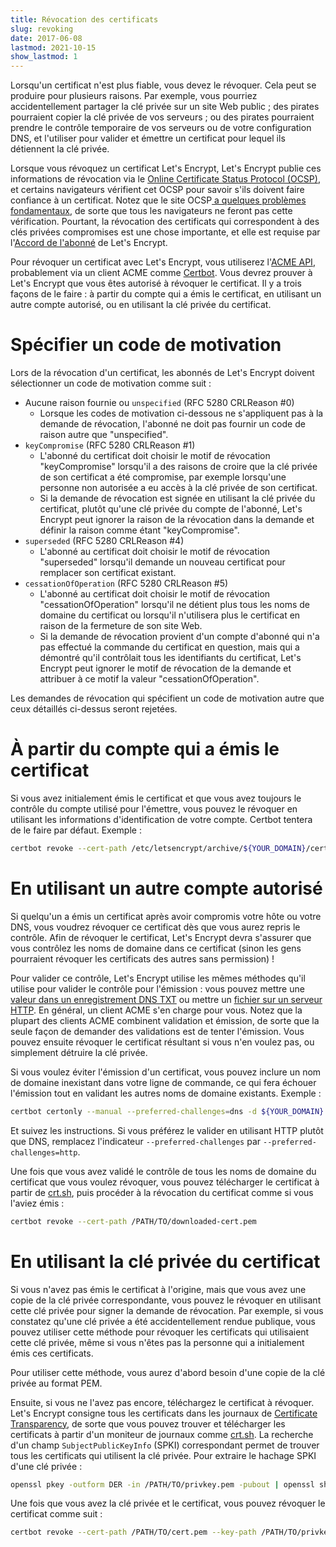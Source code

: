 ```yaml
---
title: Révocation des certificats
slug: revoking
date: 2017-06-08
lastmod: 2021-10-15
show_lastmod: 1
---
```



Lorsqu'un certificat n'est plus fiable, vous devez le révoquer. Cela peut se produire pour plusieurs raisons. Par exemple, vous pourriez accidentellement partager la clé privée sur un site Web public ; des pirates pourraient copier la clé privée de vos serveurs ; ou des pirates pourraient prendre le contrôle temporaire de vos serveurs ou de votre configuration DNS, et l'utiliser pour valider et émettre un certificat pour lequel ils détiennent la clé privée.

Lorsque vous révoquez un certificat Let's Encrypt, Let's Encrypt publie ces informations de révocation via le [ Online Certificate Status Protocol (OCSP)](https://en.wikipedia.org/wiki/Online_Certificate_Status_Protocol), et certains navigateurs vérifient cet OCSP pour savoir s'ils doivent faire confiance à un certificat. Notez que le site OCSP[ a quelques problèmes fondamentaux](https://www.imperialviolet.org/2011/03/18/revocation.html), de sorte que tous les navigateurs ne feront pas cette vérification. Pourtant, la révocation des certificats qui correspondent à des clés privées compromises est une chose importante, et elle est requise par l'[Accord de l'abonné](/repository) de Let's Encrypt.

Pour révoquer un certificat avec Let's Encrypt, vous utiliserez l'[ACME API](https://github.com/letsencrypt/boulder/blob/master/docs/acme-divergences.md), probablement via un client ACME comme [Certbot](https://certbot.eff.org/). Vous devrez prouver à Let's Encrypt que vous êtes autorisé à révoquer le certificat. Il y a trois façons de le faire : à partir du compte qui a émis le certificat, en utilisant un autre compte autorisé, ou en utilisant la clé privée du certificat.

# Spécifier un code de motivation

Lors de la révocation d'un certificat, les abonnés de Let's Encrypt doivent sélectionner un code de motivation comme suit :

* Aucune raison fournie ou `unspecified` (RFC 5280 CRLReason #0)
  - Lorsque les codes de motivation ci-dessous ne s'appliquent pas à la demande de révocation, l'abonné ne doit pas fournir un code de raison autre que "unspecified".
* `keyCompromise` (RFC 5280 CRLReason #1)
  - L'abonné du certificat doit choisir le motif de révocation "keyCompromise" lorsqu'il a des raisons de croire que la clé privée de son certificat a été compromise, par exemple lorsqu'une personne non autorisée a eu accès à la clé privée de son certificat.
  - Si la demande de révocation est signée en utilisant la clé privée du certificat, plutôt qu'une clé privée du compte de l'abonné, Let's Encrypt peut ignorer la raison de la révocation dans la demande et définir la raison comme étant "keyCompromise".
* `superseded` (RFC 5280 CRLReason #4)
  - L'abonné au certificat doit choisir le motif de révocation "superseded" lorsqu'il demande un nouveau certificat pour remplacer son certificat existant.
* `cessationOfOperation` (RFC 5280 CRLReason #5)
  - L'abonné au certificat doit choisir le motif de révocation "cessationOfOperation" lorsqu'il ne détient plus tous les noms de domaine du certificat ou lorsqu'il n'utilisera plus le certificat en raison de la fermeture de son site Web.
  - Si la demande de révocation provient d'un compte d'abonné qui n'a pas effectué la commande du certificat en question, mais qui a démontré qu'il contrôlait tous les identifiants du certificat, Let's Encrypt peut ignorer le motif de révocation de la demande et attribuer à ce motif la valeur "cessationOfOperation".

Les demandes de révocation qui spécifient un code de motivation autre que ceux détaillés ci-dessus seront rejetées.

# À partir du compte qui a émis le certificat

Si vous avez initialement émis le certificat et que vous avez toujours le contrôle du compte utilisé pour l'émettre, vous pouvez le révoquer en utilisant les informations d'identification de votre compte. Certbot tentera de le faire par défaut. Exemple :

```bash
certbot revoke --cert-path /etc/letsencrypt/archive/${YOUR_DOMAIN}/cert1.pem
```

# En utilisant un autre compte autorisé

Si quelqu'un a émis un certificat après avoir compromis votre hôte ou votre DNS, vous voudrez révoquer ce certificat dès que vous aurez repris le contrôle. Afin de révoquer le certificat, Let's Encrypt devra s'assurer que vous contrôlez les noms de domaine dans ce certificat (sinon les gens pourraient révoquer les certificats des autres sans permission) !

Pour valider ce contrôle, Let's Encrypt utilise les mêmes méthodes qu'il utilise pour valider le contrôle pour l'émission : vous pouvez mettre une [valeur dans un enregistrement DNS TXT](https://tools.ietf.org/html/rfc8555#section-8.4) ou mettre un [fichier sur un serveur HTTP](https://tools.ietf.org/html/rfc8555#section-8.3). En général, un client ACME s'en charge pour vous. Notez que la plupart des clients ACME combinent validation et émission, de sorte que la seule façon de demander des validations est de tenter l'émission. Vous pouvez ensuite révoquer le certificat résultant si vous n'en voulez pas, ou simplement détruire la clé privée.

Si vous voulez éviter l'émission d'un certificat, vous pouvez inclure un nom de domaine inexistant dans votre ligne de commande, ce qui fera échouer l'émission tout en validant les autres noms de domaine existants. Exemple :

```bash
certbot certonly --manual --preferred-challenges=dns -d ${YOUR_DOMAIN} -d nonexistent.${YOUR_DOMAIN}
```

Et suivez les instructions. Si vous préférez le valider en utilisant HTTP plutôt que DNS, remplacez l'indicateur `--preferred-challenges` par `--preferred-challenges=http`.

Une fois que vous avez validé le contrôle de tous les noms de domaine du certificat que vous voulez révoquer, vous pouvez télécharger le certificat à partir de [crt.sh](https://crt.sh/), puis procéder à la révocation du certificat comme si vous l'aviez émis :

```bash
certbot revoke --cert-path /PATH/TO/downloaded-cert.pem
```

# En utilisant la clé privée du certificat

Si vous n'avez pas émis le certificat à l'origine, mais que vous avez une copie de la clé privée correspondante, vous pouvez le révoquer en utilisant cette clé privée pour signer la demande de révocation. Par exemple, si vous constatez qu'une clé privée a été accidentellement rendue publique, vous pouvez utiliser cette méthode pour révoquer les certificats qui utilisaient cette clé privée, même si vous n'êtes pas la personne qui a initialement émis ces certificats.

Pour utiliser cette méthode, vous aurez d'abord besoin d'une copie de la clé privée au format PEM.

Ensuite, si vous ne l'avez pas encore, téléchargez le certificat à révoquer. Let's Encrypt consigne tous les certificats dans les journaux de [Certificate Transparency](https://www.certificate-transparency.org/), de sorte que vous pouvez trouver et télécharger les certificats à partir d'un moniteur de journaux comme [crt.sh](https://crt.sh/). La recherche d'un champ `SubjectPublicKeyInfo` (SPKI) correspondant permet de trouver tous les certificats qui utilisent la clé privée. Pour extraire le hachage SPKI d'une clé privée :
```bash
openssl pkey -outform DER -in /PATH/TO/privkey.pem -pubout | openssl sha256
```

Une fois que vous avez la clé privée et le certificat, vous pouvez révoquer le certificat comme suit :

```bash
certbot revoke --cert-path /PATH/TO/cert.pem --key-path /PATH/TO/privkey.pem --reason keyCompromise
```
